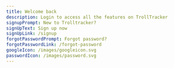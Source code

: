```yaml
---
title: Welcome back
description: Login to access all the features on TrollTracker
signupPrompt: New to Trolltracker?
signUpText: Sign up now
signUpLink: /signup
forgotPasswordPrompt: Forgot password?
forgotPasswordLink: /forgot-password
googleIcon: /images/googleicon.svg
passwordIcon: /images/password.svg
---
```

